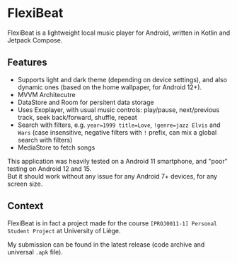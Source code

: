 # FlexiBeat

FlexiBeat is a lightweight local music player for Android, written in Kotlin and Jetpack Compose.

## Features

- Supports light and dark theme (depending on device settings), and also dynamic ones (based on the home wallpaper, for Android 12+).
- MVVM Architecutre
- DataStore and Room for persitent data storage
- Uses Exoplayer, with usual music controls: play/pause, next/previous track, seek back/forward, shuffle, repeat
- Search with filters, e.g. `year=1999 title=Love`, `!genre=jazz Elvis` and `Wars` (case insensitive, negative filters with `!` prefix, can mix a global search with filters)
- MediaStore to fetch songs

This application was heavily tested on a Android 11 smartphone, and "poor" testing on Android 12 and 15.\
But it should work without any issue for any Android 7+ devices, for any screen size.

## Context

FlexiBeat is in fact a project made for the course `[PROJ0011-1] Personal Student Project` at University of Liège.

My submission can be found in the latest release (code archive and universal `.apk` file).

